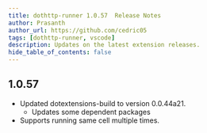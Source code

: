 ```yaml
---
title: dothttp-runner 1.0.57  Release Notes
author: Prasanth
author_url: https://github.com/cedric05
tags: [dothttp-runner, vscode]
description: Updates on the latest extension releases.
hide_table_of_contents: false
---
```



## 1.0.57
- Updated dotextensions-build to version 0.0.44a21.
  - Updates some dependent packages
- Supports running same cell multiple times.
